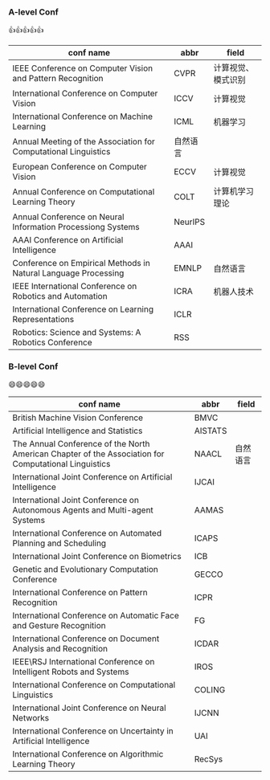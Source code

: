 ### A-level Conf 
👍👍👍👍👍

| conf name | abbr| field |
| --- | -- | -- |
| IEEE Conference on Computer Vision and Pattern Recognition | CVPR | 计算视觉、模式识别 |
| International Conference on Computer Vision | ICCV | 计算视觉 |
| International Conference on Machine Learning | ICML | 机器学习 |
| Annual Meeting of the Association for Computational Linguistics | 自然语言 |
| European Conference on Computer Vision | ECCV | 计算视觉 |
| Annual Conference on Computational Learning Theory | COLT | 计算机学习理论 |
| Annual Conference on Neural Information Processiong Systems | NeurIPS |  |
| AAAI Conference on Artificial Intelligence | AAAI | |
| Conference on Empirical Methods in Natural Language Processing | EMNLP | 自然语言 |
| IEEE International Conference on Robotics and Automation | ICRA| 机器人技术 |
| International Conference on Learning Representations | ICLR | |
| Robotics: Science and Systems: A Robotics Conference | RSS | |


### B-level Conf
😄😄😄😄😄

| conf name | abbr| field |
| --- | -- | -- |
| British Machine Vision Conference | BMVC |  |
| Artificial Intelligence and Statistics | AISTATS | |
| The Annual Conference of the North American Chapter of the Association for Computational Linguistics | NAACL | 自然语言 |
| International Joint Conference on Artificial Intelligence | IJCAI | |
| International Joint Conference on Autonomous Agents and Multi-agent Systems |AAMAS | | 
| International Conference on Automated Planning and Scheduling | ICAPS | |
| International Joint Conference on Biometrics | ICB | |
| Genetic and Evolutionary Computation Conference | GECCO | |
| International Conference on Pattern Recognition | ICPR | |
| International Conference on Automatic Face and Gesture Recognition | FG | |
| International Conference on Document Analysis and Recognition | ICDAR | |
| IEEE\RSJ International Conference on Intelligent Robots and Systems | IROS | |
| International Conference on Computational Linguistics | COLING | |
| International Joint Conference on Neural Networks | IJCNN | |
| International Conference on Uncertainty in Artificial Intelligence | UAI ||
| International Conference on Algorithmic Learning Theory | RecSys ||

